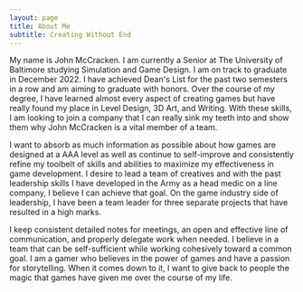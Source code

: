 ```yaml
---
layout: page
title: About Me
subtitle: Creating Without End
---
```


My name is John McCracken. I am currently a Senior at The University of Baltimore studying Simulation and Game Design. I am on track to graduate in December 2022. I have achieved Dean's List for the past two semesters in a row and am aiming to graduate with honors. Over the course of my degree, I have learned almost every aspect of creating games but have really found my place in Level Design, 3D Art, and Writing. With these skills, I am looking to join a company that I can really sink my teeth into and show them why John McCracken is a vital member of a team.


I want to absorb as much information as possible about how games are designed at a AAA level as well as continue to self-improve and consistently refine my toolbelt of skills and abilities to maximize my effectiveness in game development. I desire to lead a team of creatives and with the past leadership skills I have developed in the Army as a head medic on a line company, I believe I can achieve that goal. On the game industry side of leadership, I have been a team leader for three separate projects that have resulted in a high marks.


I keep consistent detailed notes for meetings, an open and effective line of communication, and properly delegate work when needed. I believe in a team that can be self-sufficient while working cohesively toward a common goal. I am a gamer who believes in the power of games and have a passion for storytelling. When it comes down to it, I want to give back to people the magic that games have given me over the course of my life.

